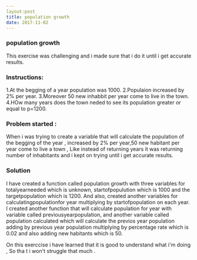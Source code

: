 ```yaml
---
layout:post
title: population growth
date: 2017-11-02
---
```



### population growth
This exercise was challenging and i made sure that i do it until i get accurate results.

### Instructions:
1.At the begging of a year population was 1000.
2.Populaion increased by 2%  per year.
3.Moreover 50 new inhabbit per year come to live in the town.
4.HOw many years does the town neded to see its population greater or equal to  p=1200.


### Problem started :
When i was trying to create a variable that will calculate  the population of the begging of the year , increased by 2% per year,50 new habitant per year  come to live a town , Like instead of returning years it was returning number of inhabitants  and i kept on trying until i get accurate results.


### Solution 
I have created a function called population growth with three variables for totalyearneeded which is unknown, startofpopulution  which is 1000 and the targetpopulation which is 1200. And also, created another variables for calculatingpopulationfor year multiplying by startofpopulation on each year. I created another  function that will calculate population for year with variable called  previousyearpopulation, and another variable called population calculated which will calculate  the previos  year population adding by previous year  population  multiplying by percentage rate which is 0.02 and also adding new habitants which is 50.


On this exerccise i have learned that it is good to understand what i'm doing , So tha t i won't struggle that much .





